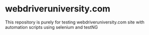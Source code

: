 # webdriveruniversity.com
This repository is purely for testing webdriveruniversity.com site with automation scripts using selenium and testNG
